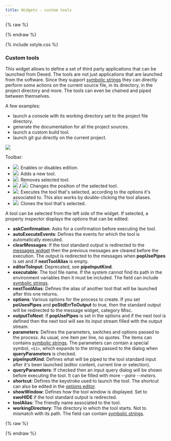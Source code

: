 ```yaml
---
title: Widgets - custom tools
---
```


{% raw %}
<script src="//cdnjs.cloudflare.com/ajax/libs/anchor-js/4.0.0/anchor.min.js"></script>
{% endraw %}

{% include xstyle.css %}

### Custom tools

This widget allows to define a set of third party applications that can be launched from Dexed.
The tools are not just applications that are launched from the software.
Since they support [symbolic strings](features_symbolic_strings) they can directly perform some actions on the current source file, in its directory, in the project directory and more.
The tools can even be chained and piped between themselves.

A few examples:

- launch a console with its working directory set to the project file directory.
- generate the documentation for all the project sources.
- launch a custom build tool.
- launch git gui directly on the current project.

![](img/custom_tools.png)

Toolbar:

- <img src="{%include icurl%}window/application_edit.png" class="tlbric"/>: Enables or disables edition.
- <img src="{%include icurl%}window/application_add.png" class="tlbric"/>: Adds a new tool.
- <img src="{%include icurl%}window/application_delete.png" class="tlbric"/>: Removes selected tool.
- <img src="{%include icurl%}arrow/arrow_up.png" class="tlbric"/> **/** <img src="{%include icurl%}arrow/arrow_down.png" class="tlbric"/>: Changes the position of the selected tool.
- <img src="{%include icurl%}window/application_flash.png" class="tlbric"/>: Executes the tool that's selected, according to the options it's associated to. This also works by double-clicking the tool aliases.
- <img src="{%include icurl%}window/application_double.png" class="tlbric"/>: Clones the tool that's selected.

A tool can be selected from the left side of the widget. If selected, a property inspector displays the options that can be edited:

- **askConfirmation**: Asks for a confirmation before executing the tool.
- **autoExecuteEvents**: Defines the events for which the tool is automatically executed.
- **clearMessages**: If the tool standard output is redirected to the [messages widget](widgets_messages) then the previous messages are cleared before the execution. The output is redirected to the messages when **popUsePipes** is set and if **nextToolAlias** is empty.
- **editorToInput**: Deprecated, see **pipeInputKind**.
- **executable**: The tool file name. If the system cannot find its path in the environment variables then it must be included. The field can include [symbolic strings](features_symbolic_strings).
- **nextToolAlias**: Defines the alias of another tool that will be launched after this one returns.
- **options**: Various options for the process to create. If you set **poUsesPipes** and **poStdErrToOutput** to true, then the standard output will be redirected to the message widget, category Misc.
- **outputToNext**: If **popUsePipes** is set in the options and if the next tool is defined then the next tool will see its input stream filled with the output stream.
- **parameters**: Defines the parameters, switches and options passed to the process. As usual, one item per line, no quotes. The items can contains [symbolic strings](features_symbolic_strings). The parameters can contain a special symbol, `<$1>`, which expands to the string passed to the dialog when **queryParameters** is checked.
- **pipeInputKind**: Defines what will be piped to the tool standard input after it's been launched (editor content, current line or selection).
- **queryParameters**: If checked then an input query dialog will be shown before executing the tool. It can be filled with more _--para --meters_.
- **shortcut**: Defines the keystroke used to launch the tool. The shortcut can also be edited in the [options editor](widgets_options_editor).
- **showWindow**: Defines how the tool window is displayed. Set to **swoHIDE** if the tool standard output is redirected.
- **toolAlias**: The friendly name associated to the tool.
- **workingDirectory**: The directory in which the tool starts. Not to mismatch with its path. The field can contain [symbolic strings](features_symbolic_strings).

{% raw %}
<script>
anchors.add();
</script>
{% endraw %}
